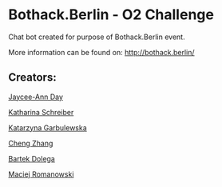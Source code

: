 # Bothack.Berlin - O2 Challenge
Chat bot created for purpose of Bothack.Berlin event.

More information can be found on: http://bothack.berlin/

## Creators:
[Jaycee-Ann Day](https://github.com/tooaverage)

[Katharina Schreiber](https://github.com/katharinasch)

[Katarzyna Garbulewska](https://github.com/kgarbulewska)

[Cheng Zhang](https://github.com/chengchengchengchengcheng)

[Bartek Dolega](https://github.com/bdolega)

[Maciej Romanowski](https://github.com/macromanowski) 
